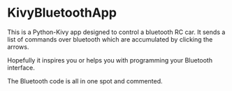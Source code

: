 # KivyBluetoothApp
This is a Python-Kivy app designed to control a bluetooth RC car.
It sends a list of commands over bluetooth which are accumulated by clicking the arrows.

Hopefully it inspires you or helps you with programming your Bluetooth interface.

The Bluetooth code is all in one spot and commented.
